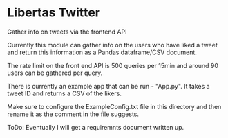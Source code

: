 # Libertas Twitter
Gather info on tweets via the frontend API


Currently this module can gather info on the users who have liked a tweet and return this information as a Pandas dataframe/CSV document.

The rate limit on the front end API is 500 queries per 15min and around 90 users can be gathered per query.




There is currently an example app that can be run - "App.py". It takes a tweet ID and returns a CSV of the likers.

Make sure to configure the ExampleConfig.txt file in this directory and then rename it as the comment in the file suggests. 


ToDo: Eventually I will get a requiremnts document written up.
